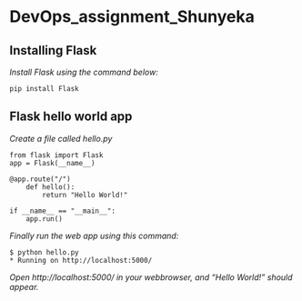 # DevOps_assignment_Shunyeka

## Installing Flask

*Install Flask using the command below:*

```
pip install Flask
```
## Flask hello world app

*Create a file called hello.py*

```
from flask import Flask
app = Flask(__name__)

@app.route("/")
    def hello():
        return "Hello World!"

if __name__ == "__main__":
    app.run()

```
*Finally run the web app using this command:*

```
$ python hello.py
* Running on http://localhost:5000/
```
*Open http://localhost:5000/ in your webbrowser, and “Hello World!” should appear.*
